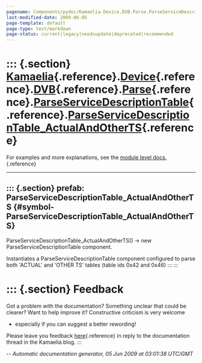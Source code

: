 ```yaml
---
pagename: Components/pydoc/Kamaelia.Device.DVB.Parse.ParseServiceDescriptionTable.ParseServiceDescriptionTable_ActualAndOtherTS
last-modified-date: 2009-06-05
page-template: default
page-type: text/markdown
page-status: current|legacy|needsupdate|deprecated|recommended
---
```

::: {.section}
[Kamaelia](/Components/pydoc/Kamaelia.html){.reference}.[Device](/Components/pydoc/Kamaelia.Device.html){.reference}.[DVB](/Components/pydoc/Kamaelia.Device.DVB.html){.reference}.[Parse](/Components/pydoc/Kamaelia.Device.DVB.Parse.html){.reference}.[ParseServiceDescriptionTable](/Components/pydoc/Kamaelia.Device.DVB.Parse.ParseServiceDescriptionTable.html){.reference}.[ParseServiceDescriptionTable\_ActualAndOtherTS](/Components/pydoc/Kamaelia.Device.DVB.Parse.ParseServiceDescriptionTable.ParseServiceDescriptionTable_ActualAndOtherTS.html){.reference}
============================================================================================================================================================================================================================================================================================================================================================================================================================================================================================================================================================================

For examples and more explanations, see the [module level
docs.](/Components/pydoc/Kamaelia.Device.DVB.Parse.ParseServiceDescriptionTable.html){.reference}

------------------------------------------------------------------------

::: {.section}
prefab: ParseServiceDescriptionTable\_ActualAndOtherTS {#symbol-ParseServiceDescriptionTable_ActualAndOtherTS}
------------------------------------------------------

ParseServiceDescriptionTable\_ActualAndOtherTS() -\> new
ParseServiceDescriptionTable component.

Instantiates a ParseServiceDescriptionTable component configured to
parse both \'ACTUAL\' and \'OTHER TS\' tables (table ids 0x42 and 0x46)
:::
:::

::: {.section}
Feedback
========

Got a problem with the documentation? Something unclear that could be
clearer? Want to help improve it? Constructive criticism is very welcome
- especially if you can suggest a better rewording!

Please leave you feedback
[here](../../../cgi-bin/blog/blog.cgi?rm=viewpost&nodeid=1142023701){.reference}
in reply to the documentation thread in the Kamaelia blog.
:::

*\-- Automatic documentation generator, 05 Jun 2009 at 03:01:38 UTC/GMT*
